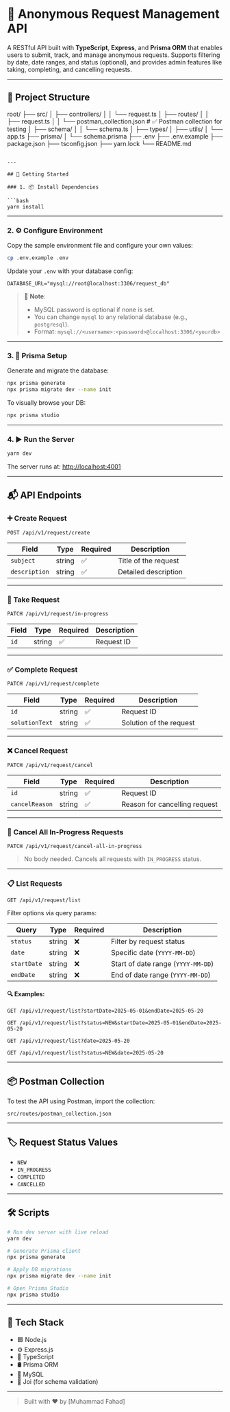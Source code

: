 # 📮 Anonymous Request Management API

A RESTful API built with **TypeScript**, **Express**, and **Prisma ORM** that enables users to submit, track, and manage anonymous requests. Supports filtering by date, date ranges, and status (optional), and provides admin features like taking, completing, and cancelling requests.

---

## 📁 Project Structure


root/
├── src/
│   ├── controllers/
│   │   └── request.ts
│   ├── routes/
│   │   ├── request.ts
│   │   └── postman\_collection.json   # ✅ Postman collection for testing
│   ├── schema/
│   │   └── schema.ts
│   ├── types/
│   ├── utils/
│   └── app.ts
├── prisma/
│   └── schema.prisma
├── .env
├── .env.example
├── package.json
├── tsconfig.json
├── yarn.lock
└── README.md

````

---

## 🚀 Getting Started

### 1. 📦 Install Dependencies

```bash
yarn install
````

---

### 2. ⚙️ Configure Environment

Copy the sample environment file and configure your own values:

```bash
cp .env.example .env
```

Update your `.env` with your database config:

```env
DATABASE_URL="mysql://root@localhost:3306/request_db"
```

> 📝 **Note**:
>
> * MySQL password is optional if none is set.
> * You can change `mysql` to any relational database (e.g., `postgresql`).
> * Format:
>   `mysql://<username>:<password>@localhost:3306/<yourdb>`

---

### 3. 🔧 Prisma Setup

Generate and migrate the database:

```bash
npx prisma generate
npx prisma migrate dev --name init
```

To visually browse your DB:

```bash
npx prisma studio
```

---

### 4. ▶️ Run the Server

```bash
yarn dev
```

The server runs at: [http://localhost:4001](http://localhost:4001)

---

## 📬 API Endpoints

### ➕ Create Request

`POST /api/v1/request/create`

| Field         | Type   | Required | Description          |
| ------------- | ------ | -------- | -------------------- |
| `subject`     | string | ✅        | Title of the request |
| `description` | string | ✅        | Detailed description |

---

### 🔄 Take Request

`PATCH /api/v1/request/in-progress`

| Field | Type   | Required | Description |
| ----- | ------ | -------- | ----------- |
| `id`  | string | ✅        | Request ID  |

---

### ✅ Complete Request

`PATCH /api/v1/request/complete`

| Field          | Type   | Required | Description             |
| -------------- | ------ | -------- | ----------------------- |
| `id`           | string | ✅        | Request ID              |
| `solutionText` | string | ✅        | Solution of the request |

---

### ❌ Cancel Request

`PATCH /api/v1/request/cancel`

| Field          | Type   | Required | Description                   |
| -------------- | ------ | -------- | ----------------------------- |
| `id`           | string | ✅        | Request ID                    |
| `cancelReason` | string | ✅        | Reason for cancelling request |

---

### 🧹 Cancel All In-Progress Requests

`PATCH /api/v1/request/cancel-all-in-progress`

> No body needed. Cancels all requests with `IN_PROGRESS` status.

---

### 📋 List Requests

`GET /api/v1/request/list`

Filter options via query params:

| Query       | Type   | Required | Description                        |
| ----------- | ------ | -------- | ---------------------------------- |
| `status`    | string | ❌        | Filter by request status           |
| `date`      | string | ❌        | Specific date (`YYYY-MM-DD`)       |
| `startDate` | string | ❌        | Start of date range (`YYYY-MM-DD`) |
| `endDate`   | string | ❌        | End of date range (`YYYY-MM-DD`)   |

#### 🔍 Examples:

```http
GET /api/v1/request/list?startDate=2025-05-01&endDate=2025-05-20

GET /api/v1/request/list?status=NEW&startDate=2025-05-01&endDate=2025-05-20

GET /api/v1/request/list?date=2025-05-20

GET /api/v1/request/list?status=NEW&date=2025-05-20
```

---

## 📦 Postman Collection

To test the API using Postman, import the collection:

```
src/routes/postman_collection.json
```

---

## 🏷️ Request Status Values

* `NEW`
* `IN_PROGRESS`
* `COMPLETED`
* `CANCELLED`

---

## 🛠️ Scripts

```bash
# Run dev server with live reload
yarn dev

# Generate Prisma client
npx prisma generate

# Apply DB migrations
npx prisma migrate dev --name init

# Open Prisma Studio
npx prisma studio
```

---

## 🧪 Tech Stack

* 🟦 Node.js
* ⚙️ Express.js
* 🧠 TypeScript
* 🛢️ Prisma ORM
* 🐬 MySQL
* 📏 Joi (for schema validation)

---

> Built with ❤️ by \[Muhammad Fahad]


